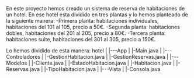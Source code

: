 En este proyecto hemos creado un sistema de reserva de habitaciones de un hotel. En ese hotel esta dividido en tres plantas y lo hemos planteado de la siguiente manera: 
-Primera planta: habitaciones individuales, habitaciones del 101 al 105, precio a 50€.
-Segunda planta: habitaciones dobles, habitaciones del 201 al 205, precio a 80€.
-Tercera planta: habitaciones suite, habitaciones del 301 al 305, precio a 150€.

Lo hemos dividido de esta manera: 
hotel
|
|---App
|    |-Main.java
|
|---Controladores
|    |-GestionHabitacion.java
|    |-GestionReservas.java
|
|---Modelos
|    |-Cliente.java
|    |-EstadoHabitacion.java
|    |-Habitacion.java
|    |-Reservas.java
|    |-TipoHabitacion.java
|
|---Vista
|    |-Consola.java


